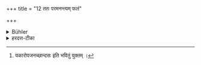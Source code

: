 +++
title = "12 ततः परमनन्त्यम् फलं"

+++

<details><summary>Bühler</summary>

12. The revealed texts declare that after (the burial follows) a reward without end, which is designated by the term 'heavenly bliss.'
</details>

<details><summary>हरदत्त-टीका</summary>

## सूत्रम्
ततः परमनन्त्यं फलं स्वर्ग्यशब्दं श्रूयते ॥१२॥  
### प्रस्तावः
कुत इत्याह—   
### टिप्पनी
ततः परं श्मशानकर्मणोऽनन्तरम्, अनन्त्यमपरिमितं स्वर्गशब्दवाच्यं फलं श्रूयते-'स एष यज्ञायुधी यजमानोऽञ्जसा स्वर्गं लोकमेती'ति । अनन्त्यं स्वर्ग्यमिति[^५] यकारश्छान्दसः उपजनः अपपाठो वा ॥१२॥  

[^५]: यकारोपजनच्छान्दसः इति भवितुं युक्तम् ।  

इत्यापस्तम्बधर्ममूत्रवृत्तौ द्वितीयप्रश्ने त्रयोविंशी कण्डिका ॥२३॥
</details>
